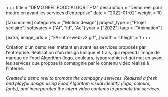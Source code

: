 +++
title = "DEMO REEL FOOD ALGORITHM"
description = "Demo reel pour mettre en avant les services d'entreprise"
date = "2022-01-02"
weight = 10


[taxonomies]
categories = ["Motion design"]
project_type = ["Projet scolaire"]
softwares = ["Ai", "Id", "Ae"]
year = ["2022"]
tags = ["Animation"]

[extra]
image_urls = [
    "FA-intro-web-v2.gif",
]
width = 1
height = 1
+++

Création d’un demo reel mettant en avant les services proposés par l’entreprise.
Réalisation d’un design ludique et frais, qui reprend l’image de marque de Food Algorithm (logo, couleurs, typographie) et qui met en avant les services que propose la comapgnie par le contenu vidéo réalisé à l'interne.

*Created a demo reel to promote the compagny services. Realized a fresh and playful design using Food Algorithm visual identity (logo, colours, fonts), and incorporated the intern video contents to promote the services.*
